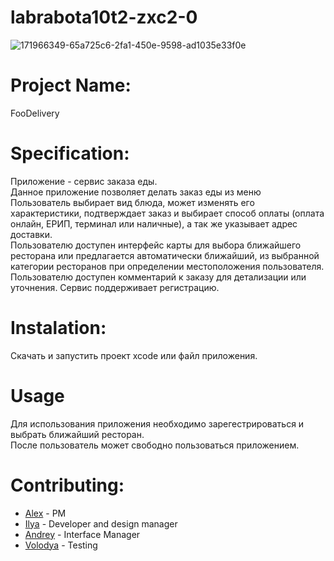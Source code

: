 # labrabota10t2-zxc2-0<br>
![171966349-65a725c6-2fa1-450e-9598-ad1035e33f0e](https://user-images.githubusercontent.com/78850311/173087779-3fc0d3f7-40b4-4771-88b5-fc8f34aa02bf.png)<br>
# Project Name:<br>
FooDelivery<br>
# Specification:<br>
Приложение - сервис заказа еды.<br>
Данное приложение позволяет делать заказ еды из меню<br>
Пользователь выбирает вид блюда, может изменять его характеристики, подтверждает заказ и выбирает способ оплаты (оплата онлайн, ЕРИП, терминал или
наличные), а так же указывает адрес доставки.<br>
Пользователю доступен интерфейс карты для выбора ближайшего ресторана или предлагается автоматически ближайший, из выбранной категории ресторанов при определении местоположения пользователя.<br>
Пользователю доступен комментарий к заказу для детализации или уточнения. Сервис поддерживает регистрацию.<br>
# Instalation:<br>
Скачать и запустить проект xcode или файл приложения.<br>
# Usage<br>
Для использования приложения необходимо зарегестрироваться и выбрать ближайший ресторан.<br>
После пользователь может свободно пользоваться приложением.<br>
# Contributing:<br>
* [Alex](https://github.com/alekseykrazhev) - PM<br>
* [Ilya](https://github.com/P1l1gr1m) - Developer and design manager<br>
* [Andrey](https://github.com/andrey1pf) - Interface Manager<br>
* [Volodya](https://github.com/VladimirBokiy) - Testing<br>
